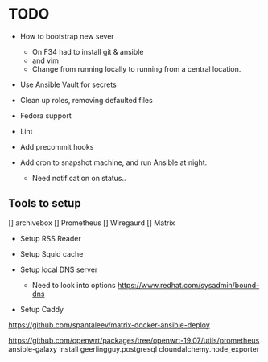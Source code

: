 # TODO
- How to bootstrap new sever
    - On F34 had to install git & ansible
    - and vim
    - Change from running locally to running from a central location.
- Use Ansible Vault for secrets
- Clean up roles, removing defaulted files
- Fedora support
- Lint
- Add precommit hooks

- Add cron to snapshot machine, and run Ansible at night.
    - Need notification on status..

## Tools to setup

[] archivebox
[] Prometheus
[] Wiregaurd
[] Matrix
- Setup RSS Reader
- Setup Squid cache
- Setup local DNS server
    - Need to look into options
    https://www.redhat.com/sysadmin/bound-dns

- Setup Caddy

https://github.com/spantaleev/matrix-docker-ansible-deploy


https://github.com/openwrt/packages/tree/openwrt-19.07/utils/prometheus
ansible-galaxy install geerlingguy.postgresql cloundalchemy.node_exporter
